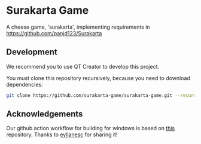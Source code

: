 # Surakarta Game
A cheese game, 'surakarta', implementing requirements in https://github.com/panjd123/Surakarta

## Development

We recommend you to use QT Creator to develop this project.

You must clone this repository recursively, because you need to download dependencies:
```bash
git clone https://github.com/surakarta-game/surakarta-game.git --recursive
```

## Acknowledgements

Our github action workflow for building for windows is based on [this](https://github.com/eyllanesc/69108420) repository. Thanks to [eyllanesc](https://github.com/eyllanesc) for sharing it!
